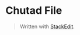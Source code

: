 ---
---
# Chutad File
> Written with [StackEdit](https://stackedit.io/).
<!--stackedit_data:
eyJoaXN0b3J5IjpbMTAwMjY5MzI2MF19
-->